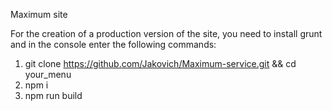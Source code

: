 Maximum site

For the creation of a production version of the site, you need to install grunt and in the console enter the following commands:

   1. git clone https://github.com/Jakovich/Maximum-service.git && cd your_menu
   2. npm i
   3. npm run build

